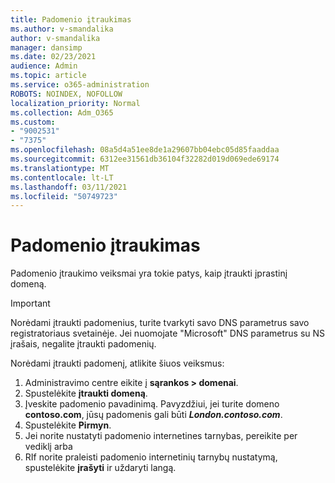 ```yaml
---
title: Padomenio įtraukimas
ms.author: v-smandalika
author: v-smandalika
manager: dansimp
ms.date: 02/23/2021
audience: Admin
ms.topic: article
ms.service: o365-administration
ROBOTS: NOINDEX, NOFOLLOW
localization_priority: Normal
ms.collection: Adm_O365
ms.custom:
- "9002531"
- "7375"
ms.openlocfilehash: 08a5d4a51ee8de1a29607bb04ebc05d85faaddaa
ms.sourcegitcommit: 6312ee31561db36104f32282d019d069ede69174
ms.translationtype: MT
ms.contentlocale: lt-LT
ms.lasthandoff: 03/11/2021
ms.locfileid: "50749723"
---
```

# <a name="add-a-subdomain"></a>Padomenio įtraukimas

Padomenio įtraukimo veiksmai yra tokie patys, kaip įtraukti įprastinį domeną. 

> [!IMPORTANT]
> Norėdami įtraukti padomenius, turite tvarkyti savo DNS parametrus savo registratoriaus svetainėje. Jei nuomojate "Microsoft" DNS parametrus su NS įrašais, negalite įtraukti padomenių. 

Norėdami įtraukti padomenį, atlikite šiuos veiksmus:

1. Administravimo centre eikite į **sąrankos > domenai**.
2. Spustelėkite **įtraukti domeną**.
3. Įveskite padomenio pavadinimą. Pavyzdžiui, jei turite domeno **contoso.com**, jūsų padomenis gali būti **_London.contoso.com_**.
4. Spustelėkite **Pirmyn**.
5. Jei norite nustatyti padomenio internetines tarnybas, pereikite per vediklį arba
6. RIf norite praleisti padomenio internetinių tarnybų nustatymą, spustelėkite **įrašyti** ir uždaryti langą.

